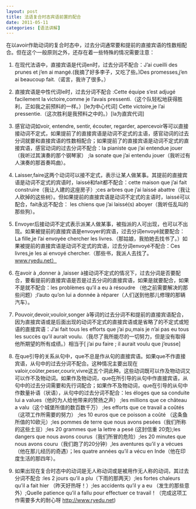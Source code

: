 ```yaml
---
layout: post
title: 法语复合时态宾语前置的配合
date: 2011-05-11
categories: [语法讲解]  
---
```


在以avoir作助动词的复合时态中，过去分词通常要和提前的直接宾语的性数相配合。但在这个一般原则之外，还存在着一些特殊的情况需要注意：

1. 在现代法语中，直接宾语是代词en时，过去分词不配合：J’ai cueilli des prunes et j’en ai mangé.(我摘了好多李子，又吃了些。)Des promesses,j’en ai beaucoup fait.（诺言，我许了很多。）

2. 直接宾语是中性代词le时，过去分词不配合 :Cette équipe s’est adjugé facilement la victoire,comme je l’avais pressenti.（这个队轻松地获得胜利，正如我之前预料的一样。）[le为中心代词] Cette victoire,je l’ai pressentie.（这次胜利是我预料之中的。）[la为直宾代词]

3. 感官动词如voir, entendre, sentir, écouter, regarder, apercevoir等可以直接接动词不定式，如果提前了的直接宾语是动词不定式的主语，感官动词的过去分词就要和直接宾语的性数相配合；如果提前了的直接宾语是动词不定式的直接宾语，感官动词的过去分词不配合：la pianiste que j’ai entendue jouer（我听过其演奏的那个钢琴家） ;la sonate que j’ai entendu jouer（我听过有人演奏的那首奏鸣曲）。

4. Laisser,faire这两个动词可以接不定式，表示让某人做某事。其提前的直接宾语是动词不定式的宾语时，laissé和fait都不配合：cette maison que j’ai fait construire（我让人建的这座房子）;ces arbres que j’ai laissé abattre（我让人砍掉的这些树）。但如果提前的直接宾语是动词不定式的主语时，laissé可以配合，fait永远不配合： les chiens que j’ai laissé(s) aboyer（我听任乱叫的那些狗）。

5. Envoyer后接动词不定式表示派某人做某事，被指派的人可出现，也可以不出现。如果被提前的直接宾语是envoyer的宾语，过去分词envoyé就要配合：La fille,je l’ai envoyée chercher les livres.（那姑娘，我拍她去找书了。）如果被提前的直接宾语是动词不定式的宾语，过去分词envoyé不配合：Ces livres,je les ai envoyé chercher.（那些书，我派人去找了。www.ryedu.net）

6. 在avoir à ,donner à ,laisser à接动词不定式的情况下，过去分词是否要配合，要看提前的直接宾语是否是过去分词的直接宾语，如果是就要配合，如果不是就不配合：les problèmes qu’il a eu à résoudre （他之前需要解决的那些问题）;l’auto qu’on lui a donnée à réparer（人们送到他那儿修理的那辆汽车）。

7. Pouvoir,devoir,vouloir,songer à等词的过去分词不和提前的直接宾语配合，因为直接宾语或是后面出现的动词不定式的直接宾语或是省略了的不定式或短语的直接宾语：J’ai fait tous les efforts que j’ai pu,mais je n’ai pas eu tous les succès qu’il aurait voulu.（我尽了我所能尽的一切努力，但是没有取得他所期望的所有成绩。）相当于[ j’ai pu faire ; il aurait voulu que j’eusse]

8. 在que引导的关系从句中，que不总是作从句的直接宾语。如果que不作直接宾语，从句中的过去分词不配合。这种情况主要出现在valoir,coûter,peser,courir,vivre这五个洞此种。这些动词既可以作及物动词又可以作不及物动词。如果作及物动词，que在所引导的从句中作直接宾语，从句中的过去分词需要和先行词配合；如果作不及物动词，que在引导的从句中作数量补语（状语），从句中的过去分词不配合：les éloges que sa conduite lui a values（他的为人给他带来的赞扬之声） ;les millions que ce château a valu（这个城堡所值的数百数千万） ;les efforts que ce travail a coûtés（这项工作所需要的努力） ;les 10 euros que ce poisson a coûté （这条鱼所值的10欧元）;les pommes de terre que nous avons pesées（我们所称的这些土豆）;les 20 grammes que la lettre a pesé (这封信重 20克);les dangers que nous avons courus（我们所冒的危险）;les 20 minutes que nous avons couru（我们跑了的20分钟）,les aventures qu’il y a vécues （他在那儿经历的奇遇）；les quatre années qu’il a vécu en Inde（他在印度生活的那四年）。

9. 如果出现在复合时态中的动词是无人称动词或是被用作无人称的动词，其过去分词不配合 :les 2 jours qu’il a plu（下雨的那两天）;les fortes chaleurs qu’il a fait hier （昨天好热呀！）;les accidents qu’il y a eu （发生的那些意外）;Quelle patience qu’il a fallu pour effectuer ce travail！（完成这项工作需要多大的耐心呀 http://www.ryedu.net)

